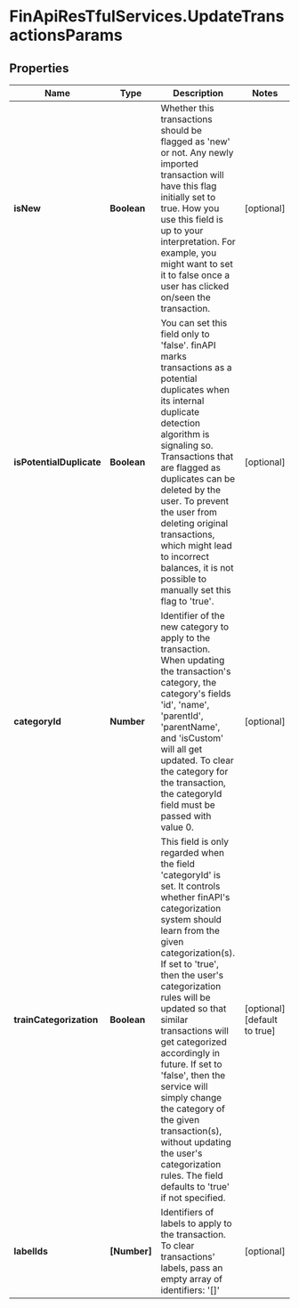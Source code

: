 # FinApiResTfulServices.UpdateTransactionsParams

## Properties
Name | Type | Description | Notes
------------ | ------------- | ------------- | -------------
**isNew** | **Boolean** | Whether this transactions should be flagged as 'new' or not. Any newly imported transaction will have this flag initially set to true. How you use this field is up to your interpretation. For example, you might want to set it to false once a user has clicked on/seen the transaction. | [optional] 
**isPotentialDuplicate** | **Boolean** | You can set this field only to 'false'. finAPI marks transactions as a potential duplicates  when its internal duplicate detection algorithm is signaling so. Transactions that are flagged as duplicates can be deleted by the user. To prevent the user from deleting original transactions, which might lead to incorrect balances, it is not possible to manually set this flag to 'true'. | [optional] 
**categoryId** | **Number** | Identifier of the new category to apply to the transaction. When updating the transaction's category, the category's fields 'id', 'name', 'parentId', 'parentName', and 'isCustom' will all get updated. To clear the category for the transaction, the categoryId field must be passed with value 0. | [optional] 
**trainCategorization** | **Boolean** | This field is only regarded when the field 'categoryId' is set. It controls whether finAPI's categorization system should learn from the given categorization(s). If set to 'true', then the user's categorization rules will be updated so that similar transactions will get categorized accordingly in future. If set to 'false', then the service will simply change the category of the given transaction(s), without updating the user's categorization rules. The field defaults to 'true' if not specified. | [optional] [default to true]
**labelIds** | **[Number]** | Identifiers of labels to apply to the transaction. To clear transactions' labels, pass an empty array of identifiers: '[]' | [optional] 



